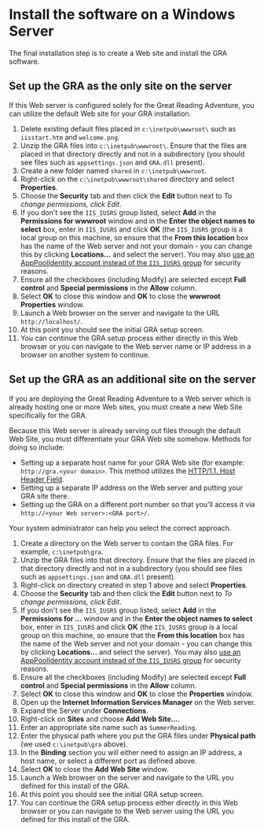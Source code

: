 # Install the software on a Windows Server

The final installation step is to create a Web site and install the GRA software.

## Set up the GRA as the only site on the server

If this Web server is configured solely for the Great Reading Adventure, you can utilize the default Web site for your GRA installation.

1. Delete existing default files placed in `c:\inetpub\wwwroot\` such as `iisstart.htm` and `welcome.png`.
2. Unzip the GRA files into `c:\inetpub\wwwroot\`. Ensure that the files are placed in that directory directly and not in a subdirectory (you should see files such as `appsettings.json` and `GRA.dll` present).
3. Create a new folder named `shared` in `c:\inetpub\wwwroot`.
3. Right-click on the `c:\inetpub\wwwroot\shared` directory and select **Properties**.
4. Choose the **Security** tab and then click the **Edit** button next to *To change permissions, click Edit*.
5. If you don't see the `IIS_IUSRS` group listed, select **Add** in the **Permissions for wwwroot** window and in the **Enter the object names to select** box, enter in `IIS_IUSRS` and click **OK** (the `IIS_IUSRS` group is a local group on this machine, so ensure that the **From this location** box has the name of the Web server and not your domain - you can change this by clicking **Locations...** and select the server). You may also [use an AppPoolIdentity account instead of the `IIS_IUSRS` group](https://blogs.technet.microsoft.com/tristank/2011/12/22/iusr-vs-application-pool-identity-why-use-either/) for security reasons.
7. Ensure all the checkboxes (including Modify) are selected except **Full control** and **Special permissions** in the **Allow** column.
8. Select **OK** to close this window and **OK** to close the **wwwroot Properties** window.
9. Launch a Web browser on the server and navigate to the URL ``http://localhost/``.
10. At this point you should see the initial GRA setup screen.
11. You can continue the GRA setup process either directly in this Web browser or you can navigate to the Web server name or IP address in a browser on another system to continue.

## Set up the GRA as an additional site on the server

If you are deploying the Great Reading Adventure to a Web server which is already hosting one or more Web sites, you must create a new Web Site specifically for the GRA.

Because this Web server is already serving out files through the default Web Site, you must differentiate your GRA Web site somehow. Methods for doing so include:

* Setting up a separate host name for your GRA Web site (for example: `http://gra.<your domain>`. This method utilizes the [HTTP/1.1. Host Header Field](<http://www.w3.org/Protocols/rfc2616/rfc2616-sec14.html#sec14.23>).
* Setting up a separate IP address on the Web server and putting your GRA site there.
* Setting up the GRA on a different port number so that you'll access it via `http://<your Web server>:<GRA port>/`.

Your system administrator can help you select the correct approach.

1. Create a directory on the Web server to contain the GRA files. For example, `c:\inetpub\gra`.
2. Unzip the GRA files into that directory. Ensure that the files are placed in that directory directly and not in a subdirectory (you should see files such as `appsettings.json` and `GRA.dll` present).
3. Right-click on directory created in step 1 above and select **Properties**.
4. Choose the **Security** tab and then click the **Edit** button next to *To change permissions, click Edit*.
5. If you don't see the `IIS_IUSRS` group listed, select **Add** in the **Permissions for ...** window and in the **Enter the object names to select** box, enter in `IIS_IUSRS` and click **OK** (the `IIS_IUSRS` group is a local group on this machine, so ensure that the **From this location** box has the name of the Web server and not your domain - you can change this by clicking **Locations...** and select the server). You may also [use an AppPoolIdentity account instead of the `IIS_IUSRS` group](https://blogs.technet.microsoft.com/tristank/2011/12/22/iusr-vs-application-pool-identity-why-use-either/) for security reasons.
6. Ensure all the checkboxes (including Modify) are selected except **Full control** and **Special permissions** in the **Allow** column.
7. Select **OK** to close this window and **OK** to close the **Properties** window.
8. Open up the **Internet Information Services Manager** on the Web server.
9. Expand the Server under **Connections**.
10. Right-click on **Sites** and choose **Add Web Site...**.
11. Enter an appropriate site name such as `SummerReading`.
12. Enter the physical path where you put the GRA files under **Physical path** (we used `c:\inetpub\gra` above).
13. In the **Binding** section you will either need to assign an IP address, a host name, or select a different port as defined above.
14. Select **OK** to close the **Add Web Site** window.
15. Launch a Web browser on the server and navigate to the URL you defined for this install of the GRA.
16. At this point you should see the initial GRA setup screen.
17. You can continue the GRA setup process either directly in this Web browser or you can navigate to the Web server using the URL you defined for this install of the GRA.
